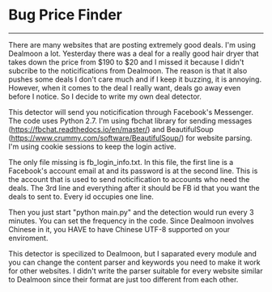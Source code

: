 # Bug Price Finder
-------------------------

There are many websites that are posting extremely good deals. I'm using Dealmoon a lot. Yesterday there was a deal for a really good hair dryer that takes down the price from $190 to $20 and I missed it because I didn't subcribe to the noticifications from Dealmoon. The reason is that it also pushes some deals I don't care much and if I keep it buzzing, it is annoying. However, when it comes to the deal I really want, deals go away even before I notice. So I decide to write my own deal detector.

This detector will send you noticification through Facebook's Messenger. The code uses Python 2.7. I'm using fbchat library for sending messages (https://fbchat.readthedocs.io/en/master/) and BeautifulSoup (https://www.crummy.com/software/BeautifulSoup/) for website parsing. I'm using cookie sessions to keep the login active.

The only file missing is fb_login_info.txt. In this file, the first line is a Facebook's account email at and its password is at the second line. This is the account that is used to send noticification to accounts who need the deals. The 3rd line and everything after it should be FB id that you want the deals to sent to. Every id occupies one line.

Then you just start "python main.py" and the detection would run every 3 minutes. You can set the frequency in the code. Since Dealmoon involves Chinese in it, you HAVE to have Chinese UTF-8 supported on your enviroment.

This detector is specilized to Dealmoon, but I saparated every module and you can change the content parser and keywords you need to make it work for other websites. I didn't write the parser suitable for every website similar to Dealmoon since their format are just too different from each other.